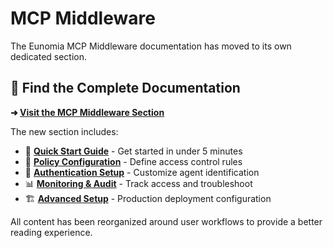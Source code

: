 # MCP Middleware

The Eunomia MCP Middleware documentation has moved to its own dedicated section.

## 📍 Find the Complete Documentation

**➜ [Visit the MCP Middleware Section](../../mcp_middleware/index.md)**

The new section includes:

- 🚀 **[Quick Start Guide](../../mcp_middleware/quickstart.md)** - Get started in under 5 minutes
- 🔧 **[Policy Configuration](../../mcp_middleware/policies.md)** - Define access control rules
- 👥 **[Authentication Setup](../../mcp_middleware/authentication.md)** - Customize agent identification
- 📊 **[Monitoring & Audit](../../mcp_middleware/monitoring.md)** - Track access and troubleshoot
- 🏗️ **[Advanced Setup](../../mcp_middleware/advanced.md)** - Production deployment configuration

All content has been reorganized around user workflows to provide a better reading experience.

